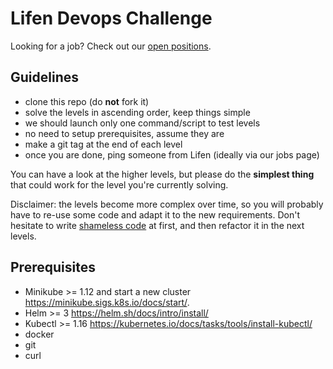 # Lifen Devops Challenge

 Looking for a job? Check out our [open positions](https://www.welcometothejungle.co/companies/lifen/jobs). 

## Guidelines

- clone this repo (do **not** fork it)
- solve the levels in ascending order, keep things simple
- we should launch only one command/script to test levels
- no need to setup prerequisites, assume they are
- make a git tag at the end of each level
- once you are done, ping someone from Lifen (ideally via our jobs page)

You can have a look at the higher levels, but please do the **simplest thing** that could work for the level you're currently solving.

Disclaimer: the levels become more complex over time, so you will probably have to re-use some code and adapt it to the new requirements.
Don't hesitate to write [shameless code](http://red-badger.com/blog/2014/08/20/i-spent-3-days-with-sandi-metz-heres-what-i-learned/) at first, and then refactor it in the next levels.


## Prerequisites

- Minikube >= 1.12 and start a new cluster https://minikube.sigs.k8s.io/docs/start/.
- Helm >= 3 https://helm.sh/docs/intro/install/
- Kubectl >= 1.16 https://kubernetes.io/docs/tasks/tools/install-kubectl/
- docker
- git
- curl
